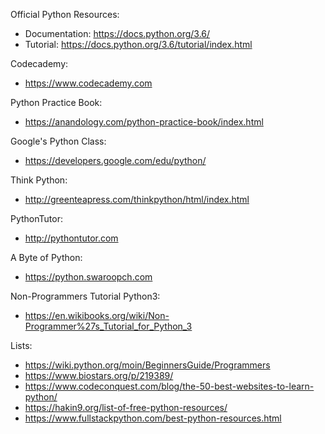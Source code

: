 
Official Python Resources:
- Documentation: https://docs.python.org/3.6/
- Tutorial: https://docs.python.org/3.6/tutorial/index.html

Codecademy:
- https://www.codecademy.com

Python Practice Book:
- https://anandology.com/python-practice-book/index.html

Google's Python Class:
- https://developers.google.com/edu/python/

Think Python:
- http://greenteapress.com/thinkpython/html/index.html

PythonTutor:
- http://pythontutor.com

A Byte of Python:
- https://python.swaroopch.com

Non-Programmers Tutorial Python3:
- https://en.wikibooks.org/wiki/Non-Programmer%27s_Tutorial_for_Python_3

Lists:
- https://wiki.python.org/moin/BeginnersGuide/Programmers
- https://www.biostars.org/p/219389/
- https://www.codeconquest.com/blog/the-50-best-websites-to-learn-python/
- https://hakin9.org/list-of-free-python-resources/
- https://www.fullstackpython.com/best-python-resources.html



